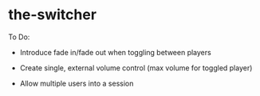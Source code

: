 # the-switcher

To Do:

* Introduce fade in/fade out when toggling between players

* Create single, external volume control (max volume for toggled player)

* Allow multiple users into a session
